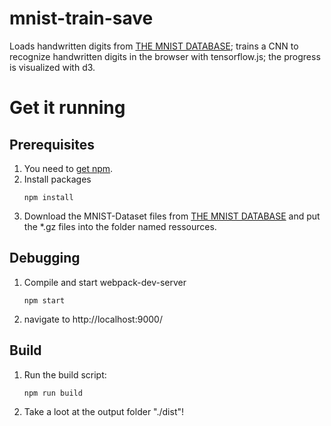 # mnist-train-save

Loads handwritten digits from [THE MNIST DATABASE](http://yann.lecun.com/exdb/mnist/); trains a CNN to recognize handwritten digits in the browser with tensorflow.js; the progress is visualized with d3.

# Get it running

## Prerequisites

1. You need to [get npm](https://www.npmjs.com/get-npm).
2. Install packages
   ```
   npm install
   ```
3. Download the MNIST-Dataset files from [THE MNIST DATABASE](http://yann.lecun.com/exdb/mnist/) and put the \*.gz files into the folder named ressources.

## Debugging

1. Compile and start webpack-dev-server
   ```
   npm start
   ```
2. navigate to http://localhost:9000/

## Build

1. Run the build script:
   ```
   npm run build
   ```
2. Take a loot at the output folder "./dist"!
